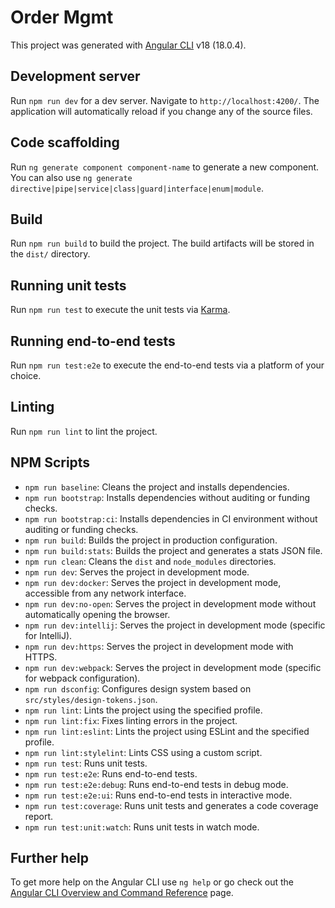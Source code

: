 
# Order Mgmt

This project was generated with [Angular CLI](https://github.com/angular/angular-cli) v18 (18.0.4).

## Development server

Run `npm run dev` for a dev server. Navigate to `http://localhost:4200/`. The application will automatically reload if you change any of the source files.

## Code scaffolding

Run `ng generate component component-name` to generate a new component. You can also use `ng generate directive|pipe|service|class|guard|interface|enum|module`.

## Build

Run `npm run build` to build the project. The build artifacts will be stored in the `dist/` directory.

## Running unit tests

Run `npm run test` to execute the unit tests via [Karma](https://karma-runner.github.io).

## Running end-to-end tests

Run `npm run test:e2e` to execute the end-to-end tests via a platform of your choice.

## Linting

Run `npm run lint` to lint the project.

## NPM Scripts

- `npm run baseline`: Cleans the project and installs dependencies.
- `npm run bootstrap`: Installs dependencies without auditing or funding checks.
- `npm run bootstrap:ci`: Installs dependencies in CI environment without auditing or funding checks.
- `npm run build`: Builds the project in production configuration.
- `npm run build:stats`: Builds the project and generates a stats JSON file.
- `npm run clean`: Cleans the `dist` and `node_modules` directories.
- `npm run dev`: Serves the project in development mode.
- `npm run dev:docker`: Serves the project in development mode, accessible from any network interface.
- `npm run dev:no-open`: Serves the project in development mode without automatically opening the browser.
- `npm run dev:intellij`: Serves the project in development mode (specific for IntelliJ).
- `npm run dev:https`: Serves the project in development mode with HTTPS.
- `npm run dev:webpack`: Serves the project in development mode (specific for webpack configuration).
- `npm run dsconfig`: Configures design system based on `src/styles/design-tokens.json`.
- `npm run lint`: Lints the project using the specified profile.
- `npm run lint:fix`: Fixes linting errors in the project.
- `npm run lint:eslint`: Lints the project using ESLint and the specified profile.
- `npm run lint:stylelint`: Lints CSS using a custom script.
- `npm run test`: Runs unit tests.
- `npm run test:e2e`: Runs end-to-end tests.
- `npm run test:e2e:debug`: Runs end-to-end tests in debug mode.
- `npm run test:e2e:ui`: Runs end-to-end tests in interactive mode.
- `npm run test:coverage`: Runs unit tests and generates a code coverage report.
- `npm run test:unit:watch`: Runs unit tests in watch mode.

## Further help

To get more help on the Angular CLI use `ng help` or go check out the [Angular CLI Overview and Command Reference](https://angular.io/cli) page.
